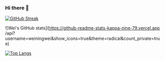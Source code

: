 ### Hi there 👋

[![GitHub Streak](https://streak-stats.demolab.com/?user=weiningwei&theme=radical&date_format=Y-m-d)](https://git.io/streak-stats)

![Wei's GitHub stats](https://github-readme-stats-kappa-nine-79.vercel.app
/api?username=weiningwei&show_icons=true&theme=radical&count_private=true)

[![Top Langs](https://github-readme-stats.vercel.app/api/top-langs/?username=weiningwei&layout=compact)](https://github.com/anuraghazra/github-readme-stats)


<!--
**weiningwei/weiningwei** is a ✨ _special_ ✨ repository because its `README.md` (this file) appears on your GitHub profile.

Here are some ideas to get you started:

- 🔭 I’m currently working on ...
- 🌱 I’m currently learning ...
- 👯 I’m looking to collaborate on ...
- 🤔 I’m looking for help with ...
- 💬 Ask me about ...
- 📫 How to reach me: ...
- 😄 Pronouns: ...
- ⚡ Fun fact: ...
-->
